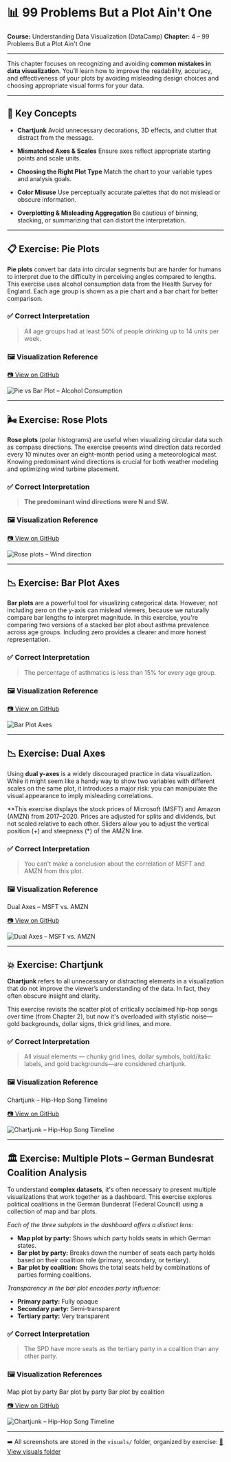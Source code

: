 # 📊 99 Problems But a Plot Ain't One

**Course:** Understanding Data Visualization (DataCamp)
**Chapter:** 4 – 99 Problems But a Plot Ain't One

---

This chapter focuses on recognizing and avoiding **common mistakes in data visualization**. You’ll learn how to improve the readability, accuracy, and effectiveness of your plots by avoiding misleading design choices and choosing appropriate visual forms for your data.

---

## 🧠 Key Concepts

* **Chartjunk**
  Avoid unnecessary decorations, 3D effects, and clutter that distract from the message.

* **Mismatched Axes & Scales**
  Ensure axes reflect appropriate starting points and scale units.

* **Choosing the Right Plot Type**
  Match the chart to your variable types and analysis goals.

* **Color Misuse**
  Use perceptually accurate palettes that do not mislead or obscure information.

* **Overplotting & Misleading Aggregation**
  Be cautious of binning, stacking, or summarizing that can distort the interpretation.

---

## 📋 Exercise: Pie Plots

**Pie plots** convert bar data into circular segments but are harder for humans to interpret due to the difficulty in perceiving angles compared to lengths. This exercise uses alcohol consumption data from the Health Survey for England. Each age group is shown as a pie chart and a bar chart for better comparison.

### ✅ Correct Interpretation

> All age groups had at least 50% of people drinking up to 14 units per week.

### 🖼️ Visualization Reference

[📷 View on GitHub](https://github.com/VibeHarboe/Understanding-Data-Visualization/blob/c8b8d64ea51a309826fc98cf263d17ff68b05da9/visuals/99%20Problems%20But%20a%20Plot%20Ain't%20One/Pie%20plots.png)

![Pie vs Bar Plot – Alcohol Consumption](https://github.com/VibeHarboe/Understanding-Data-Visualization/blob/c8b8d64ea51a309826fc98cf263d17ff68b05da9/visuals/99%20Problems%20But%20a%20Plot%20Ain't%20One/small/Pie%20plots_smalll.jpg "Pie vs Bar Plot – Alcohol Consumption)")

---

## 🌬️ Exercise: Rose Plots

**Rose plots** (polar histograms) are useful when visualizing circular data such as compass directions. The exercise presents wind direction data recorded every 10 minutes over an eight-month period using a meteorological mast. Knowing predominant wind directions is crucial for both weather modeling and optimizing wind turbine placement.

### ✅ Correct Interpretation
> **The predominant wind directions were N and SW.**

### 🖼️ Visualization Reference

[📷 View on GitHub](https://github.com/VibeHarboe/Understanding-Data-Visualization/blob/69fede89eb1265976ba758ea365746a13915545f/visuals/Visualizing%20Distributions/Interpreting%20histograms.jpg)

![Rose plots – Wind direction](https://github.com/VibeHarboe/Understanding-Data-Visualization/blob/69fede89eb1265976ba758ea365746a13915545f/visuals/Visualizing%20Distributions/Interpreting%20histograms.jpg "Rose plots – Wind direction)")

---

## 📉 Exercise: Bar Plot Axes

**Bar plots** are a powerful tool for visualizing categorical data. However, not including zero on the y-axis can mislead viewers, because we naturally compare bar lengths to interpret magnitude. In this exercise, you're comparing two versions of a stacked bar plot about asthma prevalence across age groups. Including zero provides a clearer and more honest representation.

### ✅ Correct Interpretation
> The percentage of asthmatics is less than 15% for every age group.

### 🖼️ Visualization Reference

[📷 View on GitHub](https://github.com/VibeHarboe/Understanding-Data-Visualization/blob/69fede89eb1265976ba758ea365746a13915545f/visuals/Visualizing%20Distributions/Interpreting%20histograms.jpg)

![Bar Plot Axes](https://github.com/VibeHarboe/Understanding-Data-Visualization/blob/69fede89eb1265976ba758ea365746a13915545f/visuals/Visualizing%20Distributions/Interpreting%20histograms.jpg "Bar Plot Axes)")

---

## 📉 Exercise: Dual Axes

Using **dual y-axes** is a widely discouraged practice in data visualization. While it might seem like a handy way to show two variables with different scales on the same plot, it introduces a major risk: you can manipulate the visual appearance to imply misleading correlations.

**This exercise displays the stock prices of Microsoft (MSFT) and Amazon (AMZN) from 2017–2020. Prices are adjusted for splits and dividends, but not scaled relative to each other. Sliders allow you to adjust the vertical position (+) and steepness (*) of the AMZN line.

### ✅ Correct Interpretation
> You can't make a conclusion about the correlation of MSFT and AMZN from this plot.

### 🖼️ Visualization Reference
Dual Axes – MSFT vs. AMZN

[📷 View on GitHub](https://github.com/VibeHarboe/Understanding-Data-Visualization/blob/69fede89eb1265976ba758ea365746a13915545f/visuals/Visualizing%20Distributions/Interpreting%20histograms.jpg)

![Dual Axes – MSFT vs. AMZN](https://github.com/VibeHarboe/Understanding-Data-Visualization/blob/69fede89eb1265976ba758ea365746a13915545f/visuals/Visualizing%20Distributions/Interpreting%20histograms.jpg "Dual Axes – MSFT vs. AMZN)")

---

## 💥 Exercise: Chartjunk

**Chartjunk** refers to all unnecessary or distracting elements in a visualization that do not improve the viewer’s understanding of the data. In fact, they often obscure insight and clarity.

This exercise revisits the scatter plot of critically acclaimed hip-hop songs over time (from Chapter 2), but now it's overloaded with stylistic noise—gold backgrounds, dollar signs, thick grid lines, and more.

### ✅ Correct Interpretation
> All visual elements — chunky grid lines, dollar symbols, bold/italic labels, and gold backgrounds—are considered chartjunk.

### 🖼️ Visualization Reference
Chartjunk – Hip-Hop Song Timeline

[📷 View on GitHub](https://github.com/VibeHarboe/Understanding-Data-Visualization/blob/69fede89eb1265976ba758ea365746a13915545f/visuals/Visualizing%20Distributions/Interpreting%20histograms.jpg)

![Chartjunk – Hip-Hop Song Timeline](https://github.com/VibeHarboe/Understanding-Data-Visualization/blob/69fede89eb1265976ba758ea365746a13915545f/visuals/Visualizing%20Distributions/Interpreting%20histograms.jpg "Chartjunk – Hip-Hop Song Timeline)")

---

## 🏛️ Exercise: Multiple Plots – German Bundesrat Coalition Analysis

To understand **complex datasets**, it's often necessary to present multiple visualizations that work together as a dashboard. This exercise explores political coalitions in the German Bundesrat (Federal Council) using a collection of map and bar plots.

*Each of the three subplots in the dashboard offers a distinct lens:*
* **Map plot by party:** Shows which party holds seats in which German states.
* **Bar plot by party:** Breaks down the number of seats each party holds based on their coalition role (primary, secondary, or tertiary).
* **Bar plot by coalition:** Shows the total seats held by combinations of parties forming coalitions.

*Transparency in the bar plot encodes party influence:*
* **Primary party:** Fully opaque
* **Secondary party:** Semi-transparent
* **Tertiary party:** Very transparent

### ✅ Correct Interpretation
> The SPD have more seats as the tertiary party in a coalition than any other party.

### 🖼️ Visualization References
Map plot by party
Bar plot by party
Bar plot by coalition

[📷 View on GitHub](https://github.com/VibeHarboe/Understanding-Data-Visualization/blob/69fede89eb1265976ba758ea365746a13915545f/visuals/Visualizing%20Distributions/Interpreting%20histograms.jpg)

![Chartjunk – Hip-Hop Song Timeline](https://github.com/VibeHarboe/Understanding-Data-Visualization/blob/69fede89eb1265976ba758ea365746a13915545f/visuals/Visualizing%20Distributions/Interpreting%20histograms.jpg "Chartjunk – Hip-Hop Song Timeline)")

---

➡️ All screenshots are stored in the `visuals/` folder, organized by exercise:
[🔗 View visuals folder](https://github.com/VibeHarboe/Understanding-Data-Visualization/tree/0de94805beccf07c115c5180be3355206ca0c99d/visuals)
